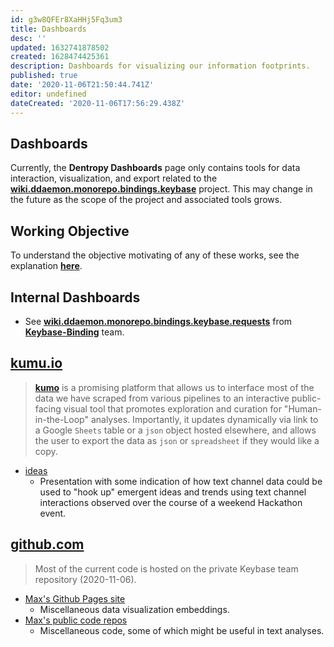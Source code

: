 ```yaml
---
id: g3w8QFEr8XaHHj5Fq3um3
title: Dashboards
desc: ''
updated: 1632741878502
created: 1628474425361
description: Dashboards for visualizing our information footprints.
published: true
date: '2020-11-06T21:50:44.741Z'
editor: undefined
dateCreated: '2020-11-06T17:56:29.438Z'
---
```


## Dashboards

Currently, the **Dentropy Dashboards** page only contains tools for data interaction, visualization, and export related to the **[wiki.ddaemon.monorepo.bindings.keybase](../Keybase%20Binding.md)** project. This may change in the future as the scope of the project and associated tools grows. 

## Working Objective

To understand the objective motivating of any of these works, see the explanation **[here](https://wiki.dentropydaemon.io/en/dentropydaemon/semantic-forum)**.

## Internal Dashboards

* See **[wiki.ddaemon.monorepo.bindings.keybase.requests](Requests%20%20from%20Dentropy%20Daemon%20Keybase%20Team)** from **[Keybase-Binding](https://wiki.dentropydaemon.io/dentropydaemon/social-media-singularity/bindings/keybase)** team.

## [kumu.io](https://kumu.io)

> **[kumo](https://kumu.io)** is a promising platform that allows us to interface most of the data we have scraped from various pipelines to an interactive public-facing visual tool that promotes exploration and curation for "Human-in-the-Loop" analyses. Importantly, it updates dynamically via link to a Google `Sheets` table or a `json` object hosted elsewhere, and allows the user to export the data as `json` or `spreadsheet` if they would like a copy.
* [ideas](https://m053m716.kumu.io/ideas)
	+ Presentation with some indication of how text channel data could be used to "hook up" emergent ideas and trends using text channel interactions observed over the course of a weekend Hackathon event.

## [github.com](https://github.com)

> Most of the current code is hosted on the private Keybase team repository (2020-11-06).
* [Max's Github Pages site](https://m053m716.github.io)
  + Miscellaneous data visualization embeddings.
* [Max's public code repos](https://github.com/m053m716?tab=repositories)
  + Miscellaneous code, some of which might be useful in text analyses.
